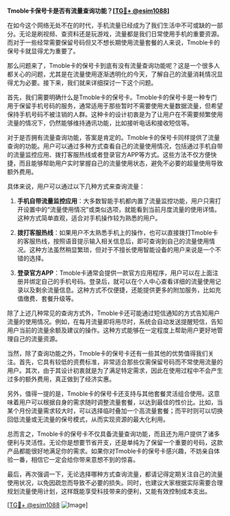 **Tmoble卡保号卡是否有流量查询功能？[[TG💪+ @esim1088](https://t.me/s/esim1088)]**

在如今这个网络无处不在的时代，手机流量已经成为了我们生活中不可或缺的一部分。无论是刷视频、查资料还是玩游戏，流量都是我们日常使用手机的重要资源。而对于一些经常需要保留号码但又不想长期使用流量套餐的人来说，Tmoble卡的保号卡就显得尤为重要了。

那么问题来了，Tmoble卡的保号卡到底有没有流量查询功能呢？这是一个很多人都关心的问题，尤其是在流量使用逐渐透明化的今天，了解自己的流量消耗情况显得尤为必要。接下来，我们就来详细探讨一下这个问题。

首先，我们需要明确什么是Tmoble卡的保号卡。Tmoble卡的保号卡是一种专门用于保留手机号码的服务，通常适用于那些暂时不需要使用大量数据流量，但希望保持手机号码不被注销的人群。这种卡的设计初衷是为了让用户在不需要频繁使用流量的情况下，仍然能够维持通讯功能，比如接听电话和接收短信等。

对于是否拥有流量查询功能，答案是肯定的。Tmoble卡的保号卡同样提供了流量查询的功能。用户可以通过多种方式查看自己的流量使用情况，包括通过手机自带的流量监控应用、拨打客服热线或者登录官方APP等方式。这些方法不仅方便快捷，而且能够帮助用户实时掌握自己的流量使用状态，避免不必要的超量使用导致额外费用。

具体来说，用户可以通过以下几种方式来查询流量：

1. **手机自带流量监控应用**：大多数智能手机都内置了流量监控功能，用户只需打开设置中的“流量使用情况”或类似选项，就能看到当前月度流量的使用详情。这种方式简单直观，适合对手机操作较为熟悉的用户。

2. **拨打客服热线**：如果用户不太熟悉手机上的操作，也可以直接拨打Tmoble卡的客服热线，按照语音提示输入相关信息后，即可查询到自己的流量使用情况。这种方法虽然稍显繁琐，但对于不擅长使用智能设备的用户来说是一个不错的选择。

3. **登录官方APP**：Tmoble卡通常会提供一款官方应用程序，用户可以在上面注册并绑定自己的手机号码。登录后，就可以在个人中心查看详细的流量使用记录以及剩余流量信息。这种方式不仅便捷，还能提供更多的附加服务，比如充值缴费、套餐升级等。

除了上述几种常见的查询方式外，Tmoble卡还可能通过短信通知的方式告知用户流量的使用情况。例如，在每月流量即将用尽时，系统会自动发送提醒短信，告知用户当前的流量余额及建议的操作。这种方式能够在一定程度上帮助用户更好地管理自己的流量资源。

当然，除了查询功能之外，Tmoble卡的保号卡还有一些其他的优势值得我们关注。首先，它具有较低的资费标准，非常适合那些仅需保留号码而不常使用流量的用户。其次，由于其设计初衷就是为了满足特定需求，因此在使用过程中不会产生过多的额外费用，真正做到了经济实惠。

另外，值得一提的是，Tmoble卡的保号卡还支持与其他套餐灵活组合使用。这意味着用户可以根据自身的需求随时调整流量套餐，以达到最佳的性价比。比如，当某个月份流量需求较大时，可以选择临时叠加一个高流量套餐；而平时则可以切换回低流量或无流量的保号模式，从而实现资源的最大化利用。

总而言之，Tmoble卡的保号卡不仅具备流量查询功能，而且还为用户提供了诸多便利与灵活性。无论你是想要节省开支，还是单纯为了保留一个重要的号码，这款产品都能很好地满足你的需求。如果你对Tmoble卡的保号卡感兴趣，不妨亲自体验一番，相信它一定会给你带来意想不到的惊喜。

最后，再次强调一下，无论选择哪种方式查询流量，都请记得定期关注自己的流量使用状况，以免因疏忽而导致不必要的损失。同时，也建议大家根据实际需要合理规划流量使用计划，这样既能享受科技带来的便利，又能有效控制成本支出。

[[TG💪+ @esim1088](https://t.me/s/esim1088) ![Image](https://i.postimg.cc/4NQfJmqS/Snipaste-2025-05-13-00-14-12.png)]